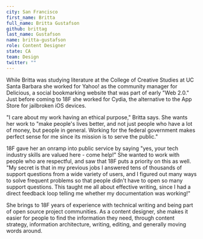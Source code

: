```yaml
---
city: San Francisco
first_name: Britta
full_name: Britta Gustafson
github: brittag
last_name: Gustafson
name: britta-gustafson
role: Content Designer
state: CA
team: Design
twitter: ""
---
```

While Britta was studying literature at the College of Creative Studies at UC Santa Barbara she worked for Yahoo! as the community manager for Delicious, a social bookmarking website that was part of early "Web 2.0." Just before coming to 18F she worked for Cydia, the alternative to the App Store for jailbroken iOS devices.

"I care about my work having an ethical purpose," Britta says. She wants her work to "make people's lives better, and not just people who have a lot of money, but people in general. Working for the federal government makes perfect sense for me since its mission is to serve the public."

18F gave her an onramp into public service by saying "yes, your tech industry skills are valued here - come help!" She wanted to work with people who are respectful, and saw that 18F puts a priority on this as well. "My secret is that in my previous jobs I answered tens of thousands of support questions from a wide variety of users, and I figured out many ways to solve frequent problems so that people didn't have to open so many support questions. This taught me all about effective writing, since I had a direct feedback loop telling me whether my documentation was working!"

She brings to 18F years of experience with technical writing and being part of open source project communities. As a content designer, she makes it easier for people to find the information they need, through content strategy, information architecture, writing, editing, and generally moving words around.
